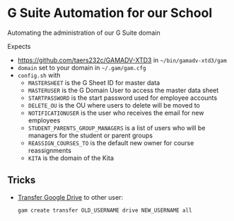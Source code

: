 # G Suite Automation for our School
Automating the administration of our G Suite domain

Expects 

* https://github.com/taers232c/GAMADV-XTD3 in `~/bin/gamadv-xtd3/gam`
* `domain` set to your domain in `~/.gam/gam.cfg`
* `config.sh` with
  * `MASTERSHEET` is the G Sheet ID for master data
  * `MASTERUSER` is the G Domain User to access the master data sheet
  * `STARTPASSWORD` is the start password used for employee accounts
  * `DELETE_OU` is the OU where users to delete will be moved to
  * `NOTIFICATIONUSER` is the user who receives the email for new employees
  * `STUDENT_PARENTS_GROUP_MANAGERS` is a list of users who will be managers for the student or parent groups
  * `REASSIGN_COURSES_TO` is the default new owner for course reassignments
  * `KITA` is the domain of the Kita

## Tricks

* [Transfer Google Drive](https://github.com/taers232c/GAMADV-XTD3/wiki/Google-Data-Transfers) to other user:

  ```bash
  gam create transfer OLD_USERNAME drive NEW_USERNAME all
  ```


